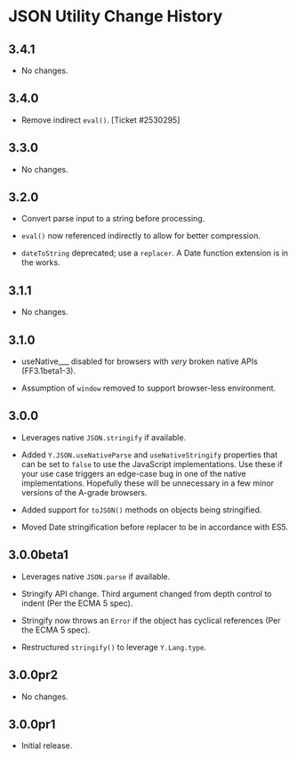 JSON Utility Change History
===========================

3.4.1
-----

-   No changes.

3.4.0
-----

-   Remove indirect `eval()`. \[Ticket \#2530295\]

3.3.0
-----

-   No changes.

3.2.0
-----

-   Convert parse input to a string before processing.

-   `eval()` now referenced indirectly to allow for better compression.

-   `dateToString` deprecated; use a `replacer`. A Date function extension is in the works.

3.1.1
-----

-   No changes.

3.1.0
-----

-   useNative\_\_\_ disabled for browsers with *very* broken native APIs (FF3.1beta1-3).

-   Assumption of `window` removed to support browser-less environment.

3.0.0
-----

-   Leverages native `JSON.stringify` if available.

-   Added `Y.JSON.useNativeParse` and `useNativeStringify` properties that can be set to `false` to use the JavaScript implementations. Use these if your use case triggers an edge-case bug in one of the native implementations. Hopefully these will be unnecessary in a few minor versions of the A-grade browsers.

-   Added support for `toJSON()` methods on objects being stringified.

-   Moved Date stringification before replacer to be in accordance with ES5.

3.0.0beta1
----------

-   Leverages native `JSON.parse` if available.

-   Stringify API change. Third argument changed from depth control to indent (Per the ECMA 5 spec).

-   Stringify now throws an `Error` if the object has cyclical references (Per the ECMA 5 spec).

-   Restructured `stringify()` to leverage `Y.Lang.type`.

3.0.0pr2
--------

-   No changes.

3.0.0pr1
--------

-   Initial release.
